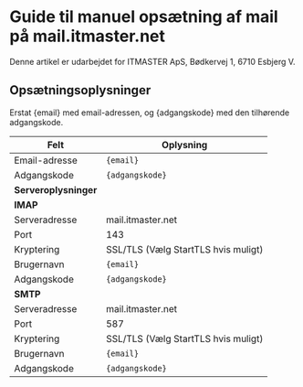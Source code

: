 # Guide til manuel opsætning af mail på mail.itmaster.net
Denne artikel er udarbejdet for ITMASTER ApS, Bødkervej 1, 6710 Esbjerg V.

## Opsætningsoplysninger
Erstat {email} med email-adressen, og {adgangskode} med den tilhørende adgangskode.

| Felt          | Oplysning                |
| ---           | ---                      |
| Email-adresse | `{email}`                | 
| Adgangskode   | `{adgangskode}`          |
| **Serveroplysninger**                    |
| **IMAP**                                 |
| Serveradresse | mail.itmaster.net |
| Port          | 143                      |
| Kryptering     | SSL/TLS (Vælg StartTLS hvis muligt)                      |
| Brugernavn    | `{email}`                | 
| Adgangskode   | `{adgangskode}`          |
| **SMTP**                                 |
| Serveradresse | mail.itmaster.net |
| Port          | 587                      |
| Kryptering     | SSL/TLS (Vælg StartTLS hvis muligt)                 |
| Brugernavn    | `{email}`                | 
| Adgangskode   | `{adgangskode}`          |
